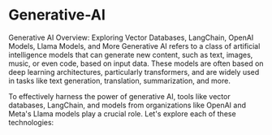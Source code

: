 # Generative-AI
Generative AI Overview: Exploring Vector Databases, LangChain, OpenAI Models, Llama Models, and More
Generative AI refers to a class of artificial intelligence models that can generate new content, such as text, images, music, or even code, based on input data. These models are often based on deep learning architectures, particularly transformers, and are widely used in tasks like text generation, translation, summarization, and more.

To effectively harness the power of generative AI, tools like vector databases, LangChain, and models from organizations like OpenAI and Meta's Llama models play a crucial role. Let's explore each of these technologies:

